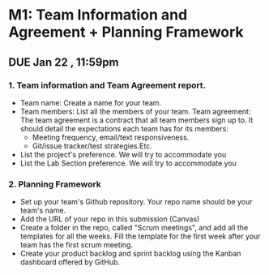 # M1: Team Information and Agreement + Planning Framework
## DUE Jan 22 , 11:59pm
### 1. Team information and Team Agreement report.

- Team name: Create a name for your team.
- Team members: List all the members of your team.
Team agreement: The team agreement is a contract that all team members sign up to. It should detail the expectations each team has for its members:
    - Meeting frequency, email/text responsiveness.
    - Git/issue tracker/test strategies.Etc.
- List the project's preference. We will try to accommodate you
- List the Lab Section preference. We will try to accommodate you
### 2. Planning Framework

- Set up your team's Github repository. Your repo name should be your team's name.
- Add the URL of your repo in this submission (Canvas)
- Create a folder in the repo, called "Scrum meetings", and add all the templates for all the weeks. Fill the template for the first week after your team has the first scrum meeting.
- Create your product backlog and sprint backlog using the Kanban dashboard offered by GitHub.